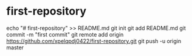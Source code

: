 # first-repository
echo "# first-repository" >> README.md
git init
git add README.md
git commit -m "first commit"
git remote add origin https://github.com/xpelqpdj0422/first-repository.git
git push -u origin master
